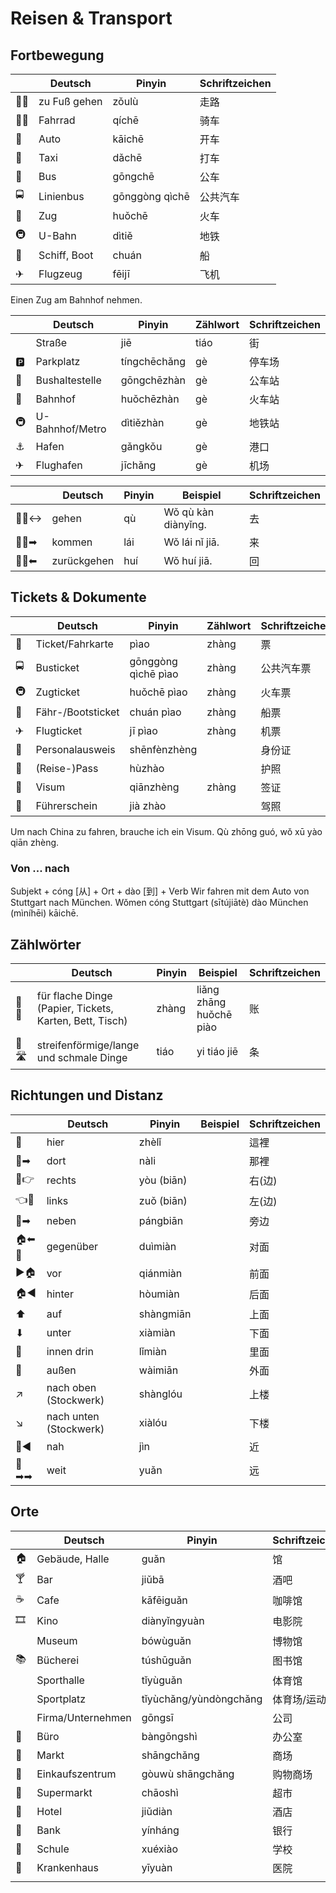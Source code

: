 # Reisen & Transport

## Fortbewegung
|     | Deutsch      | Pinyin         | Schriftzeichen |
| --- | ------------ | -------------- | -------------- |
| 🚶‍♀️   | zu Fuß gehen | zǒulù          | 走路           |
| 🚴‍♂️   | Fahrrad      | qíchē          | 骑车           |
| 🚗   | Auto         | kāichē         | 开车           |
| 🚕   | Taxi         | dǎchē          | 打车           |
| 🚌   | Bus          | gōngchē        | 公车           |
| 🚍   | Linienbus    | gōnggòng qìchē | 公共​汽车      |
| 🚄   | Zug          | huǒchē         | 火车           |
| 🚇   | U-Bahn       | dìtiě          | 地铁           |
| 🚢   | Schiff, Boot | chuán          | 船             |
| ✈   | Flugzeug     | fēijī          | 飞机           |

Einen Zug am Bahnhof nehmen.

|     | Deutsch         | Pinyin       | Zählwort | Schriftzeichen |
| --- | --------------- | ------------ | -------- | -------------- |
|     | Straße          | jiē          | tiáo     | 街             |
| 🅿   | Parkplatz       | tíngchēchǎng | gè       | 停车场         |
| 🚏   | Bushaltestelle  | gōngchēzhàn  | gè       | 公车站         |
| 🚉   | Bahnhof         | huǒchēzhàn   | gè       | 火车站         |
| 🚇   | U-Bahnhof/Metro | dìtiězhàn    | gè       | 地铁站         |
| ⚓   | Hafen           | gǎngkǒu      | gè       | 港口           |
| ✈   | Flughafen       | jīchǎng      | gè       | 机场           |


|     | Deutsch     | Pinyin | Beispiel            | Schriftzeichen |
| --- | ----------- | ------ | ------------------- | -------------- |
| 🚶‍♂️↔  | gehen       | qù     | Wǒ qù kàn diànyǐng. | 去             |
| 🚶‍♂️➡  | kommen      | lái    | Wǒ lái nǐ jiā.      | 来             |
| 🚶‍♂️⬅  | zurückgehen | huí    | Wǒ huí jiā.         | 回             |

## Tickets & Dokumente

|     | Deutsch           | Pinyin              | Zählwort | Schriftzeichen |
| --- | ----------------- | ------------------- | -------- | -------------- |
| 🎫   | Ticket/Fahrkarte  | pìao                | zhàng    | 票             |
| 🚍   | Busticket         | gōnggòng qìchē pìao | zhàng    | 公共汽车票     |
| 🚇   | Zugticket         | huǒchē pìao         | zhàng    | 火车票         |
| 🚢   | Fähr-/Bootsticket | chuán pìao          | zhàng    | 船票           |
| ✈   | Flugticket        | jī pìao             | zhàng    | 机票           |
| 👨   | Personalausweis   | shēnfènzhèng        |          | 身份证         |
| 🛂   | (Reise-)Pass      | hùzhào              |          | 护照           |
| 📇   | Visum             | qiānzhèng           | zhàng    | 签证           |
| 🚗   | Führerschein      | jià zhào            |          | 驾照           |

Um nach China zu fahren, brauche ich ein Visum.
Qù zhōng guó, wǒ xū yào qiān zhèng.

### Von ... nach
Subjekt + cóng [从] + Ort + dào [到] + Verb
Wir fahren mit dem Auto von Stuttgart nach München.
Wǒmen cóng Stuttgart (sītújiātè) dào München (mìníhēi) kāichē.

## Zählwörter
|     | Deutsch                                                 | Pinyin | Beispiel                | Schriftzeichen |
| --- | ------------------------------------------------------- | ------ | ----------------------- | -------------- |
| 🎫🛌  | für flache Dinge (Papier, Tickets, Karten, Bett, Tisch) | zhàng  | liǎng zhāng huǒchē piào | 账             |
| 👖🛣  | streifenförmige/lange und schmale Dinge                 | tiáo   | yi tiáo jiē             | 条             |

## Richtungen und Distanz
|     | Deutsch                | Pinyin     | Beispiel | Schriftzeichen |
| --- | ---------------------- | ---------- | -------- | -------------- |
| 🎯   | hier                   | zhèlǐ      |          | 這裡           |
| 🧑➡  | dort                   | nàli       |          | 那裡           |
| 🧑👉  | rechts                 | yòu (biān) |          | 右(边)         |
| 👈🧑  | links                  | zuǒ (biān) |          | 左(边)         |
| 🧑➡  | neben                  | pángbiān   |          | 旁边           |
| 🏠⬅🚶 | gegenüber              | duìmiàn    |          | 对面           |
| ▶🏠  | vor                    | qiánmiàn   |          | 前面           |
| 🏠◀  | hinter                 | hòumiàn    |          | 后面           |
| ⬆   | auf                    | shàngmiān  |          | 上面           |
| ⬇   | unter                  | xiàmiàn    |          | 下面           |
| 🧺   | innen drin             | lǐmiàn     |          | 里面           |
| 🌳   | außen                  | wàimiān    |          | 外面           |
| ↗   | nach oben (Stockwerk)  | shànglóu   |          | 上楼           |
| ↘   | nach unten (Stockwerk) | xiàlóu     |          | 下楼           |
| 🧑◀  | nah                    | jìn        |          | 近             |
| 🧑➡➡ | weit                   | yuǎn       |          | 远             |


## Orte
|     | Deutsch           | Pinyin                 | Schriftzeichen |
| --- | ----------------- | ---------------------- | -------------- |
| 🏠   | Gebäude, Halle    | guǎn                   | 馆             |
| 🍸   | Bar               | jiǔbā                  | 酒吧           |
| ☕   | Cafe              | kāfēiguǎn              | 咖啡馆         |
| 🎞   | Kino              | diànyǐngyuàn           | 电影院         |
|     | Museum            | bówùguǎn               | 博物馆         |
| 📚   | Bücherei          | túshūguǎn              | 图书馆         |
|     | Sporthalle        | tǐyùguǎn               | 体育馆         |
|     | Sportplatz        | tǐyùchǎng/yùndòngchǎng | 体育场/运动场  |
|     | Firma/Unternehmen | gōngsī                 | 公司           |
| 🏢   | Büro              | bàngōngshì             | 办公室         |
| 🛒   | Markt             | shāngchǎng             | 商场           |
| 🏬   | Einkaufszentrum   | gòuwù shāngchǎng       | 购物​商场      |
| 🏪   | Supermarkt        | chāoshì                | 超市           |
| 🏨   | Hotel             | jiǔdiàn                | 酒店           |
| 🏦   | Bank              | yínháng                | 银行           |
| 🏫   | Schule            | xuéxiào                | 学校           |
| 🏥   | Krankenhaus       | yīyuàn                 | 医院           |
|     |                   |                        |                |

